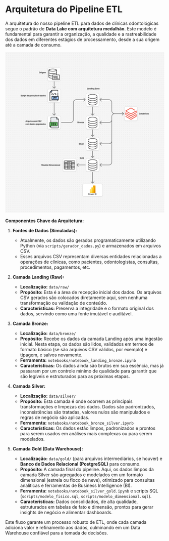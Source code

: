 # Arquitetura do Pipeline ETL

A arquitetura do nosso pipeline ETL para dados de clínicas odontológicas segue o padrão de **Data Lake com arquitetura medalhão**. Este modelo é fundamental para garantir a organização, a qualidade e a rastreabilidade dos dados em diferentes estágios de processamento, desde a sua origem até a camada de consumo.

![Diagrama da Arquitetura ETL](../img/arquitetura_etl.png)
<!-- Tem que botar a arquitetura aqui ainda !!!!!-->


**Componentes Chave da Arquitetura:**

1.  **Fontes de Dados (Simuladas):**
    * Atualmente, os dados são gerados programaticamente utilizando Python (via `scripts/gerador_dados.py`) e armazenados em arquivos CSV.
    * Esses arquivos CSV representam diversas entidades relacionadas a operações de clínicas, como pacientes, odontologistas, consultas, procedimentos, pagamentos, etc.

2.  **Camada Landing (Raw):**
    * **Localização:** `data/raw/`
    * **Propósito:** Esta é a área de recepção inicial dos dados. Os arquivos CSV gerados são colocados diretamente aqui, sem nenhuma transformação ou validação de conteúdo.
    * **Características:** Preserva a integridade e o formato original dos dados, servindo como uma fonte imutável e auditável.

3.  **Camada Bronze:**
    * **Localização:** `data/bronze/`
    * **Propósito:** Recebe os dados da camada Landing após uma ingestão inicial. Nesta etapa, os dados são lidos, validados em termos de formato básico (se são arquivos CSV válidos, por exemplo) e tipagem, e salvos novamente.
    * **Ferramenta:** `notebooks/notebook_landing_bronze.ipynb`
    * **Características:** Os dados ainda são brutos em sua essência, mas já passaram por um controle mínimo de qualidade para garantir que são legíveis e estruturados para as próximas etapas.

4.  **Camada Silver:**
    * **Localização:** `data/silver/`
    * **Propósito:** Esta camada é onde ocorrem as principais transformações e limpezas dos dados. Dados são padronizados, inconsistências são tratadas, valores nulos são manipulados e regras de negócio são aplicadas.
    * **Ferramenta:** `notebooks/notebook_bronze_silver.ipynb`
    * **Características:** Os dados estão limpos, padronizados e prontos para serem usados em análises mais complexas ou para serem modelados.

5.  **Camada Gold (Data Warehouse):**
    * **Localização:** `data/gold/` (para arquivos intermediários, se houver) e **Banco de Dados Relacional (PostgreSQL)** para consumo.
    * **Propósito:** A camada final do pipeline. Aqui, os dados limpos da camada Silver são agregados e modelados em um formato dimensional (estrela ou floco de neve), otimizado para consultas analíticas e ferramentas de Business Intelligence (BI).
    * **Ferramenta:** `notebooks/notebook_silver_gold.ipynb` e scripts SQL (`scripts/modelo_fisico.sql`, `scripts/modelo_dimensional.sql`).
    * **Características:** Dados consolidados, de alta qualidade, estruturados em tabelas de fato e dimensão, prontos para gerar insights de negócio e alimentar dashboards.

Este fluxo garante um processo robusto de ETL, onde cada camada adiciona valor e refinamento aos dados, culminando em um Data Warehouse confiável para a tomada de decisões.
